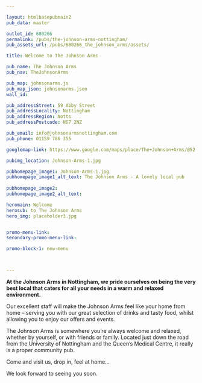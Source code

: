 ```yaml
---

layout: htmlbasepubmain2
pub_data: master

outlet_id: 680266
permalink: /pubs/the-johnson-arms-nottingham/
pub_assets_url: /pubs/680266_the_johnson_arms/assets/

title: Welcome to The Johnson Arms

pub_name: The Johnson Arms
pub_nav: TheJohnsonArms

pub_map: johnsonarms.js
pub_map_json: johnsonarms.json
wall_id:

pub_addressStreet: 59 Abby Street
pub_addressLocality: Nottingham
pub_addressRegion: Notts
pub_addressPostcode: NG7 2NZ

pub_email: info@johnsonarmsnottingham.com
pub_phone: 01159 786 355

googlemap-link: https://www.google.com/maps/place/The+Johnson+Arms/@52.942328,-1.1824457,17z/data=!3m1!4b1!4m5!3m4!1s0x4879c2174ef23997:0x148cad741463535!8m2!3d52.942328!4d-1.180257

pubimg_location: Johnson-Arms-1.jpg

pubhomepage_image1: Johnson-Arms-1.jpg
pubhomepage_image1_alt_text: The Johnson Arms - A lovely local pub
 
pubhomepage_image2: 
pubhomepage_image2_alt_text: 

heromain: Welcome
herosub: to The Johnson Arms
hero_img: placeholder3.jpg


promo-menu-link:
secondary-promo-menu-link:

promo-block-1: new-menu



---
```




**At the Johnson Arms in Nottingham, we pride ourselves on being the very best local that caters for all your needs in a warm and relaxed environment.**

Our excellent staff will make the Johnson Arms feel like your home from home – serving you with our great selection of drinks and tasty food, whilst allowing you to enjoy our offers and events. 

The Johnson Arms is somewhere you’re always welcome and relaxed, whether by yourself, or with friends or family. Located just down the road from the University of Nottingham and the Queen’s Medical Centre, it really is a proper community pub.

Come and visit us, drop in, feel at home… 

We look forward to seeing you soon.



